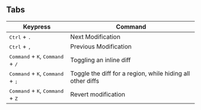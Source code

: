 ## Tabs

| Keypress | Command |
|---|---|
| <kbd>Ctrl</kbd> + <kbd>.</kbd> | Next Modification |
| <kbd>Ctrl</kbd> + <kbd>,</kbd> | Previous Modification |
| <kbd>Command</kbd> + <kbd>K</kbd>, <kbd>Command</kbd> + <kbd>/</kbd> | Toggling an inline diff |
| <kbd>Command</kbd> + <kbd>K</kbd>, <kbd>Command</kbd> + <kbd>;</kbd> | Toggle the diff for a region, while hiding all other diffs |
| <kbd>Command</kbd> + <kbd>K</kbd>, <kbd>Command</kbd> + <kbd>Z</kbd> | Revert modification |
